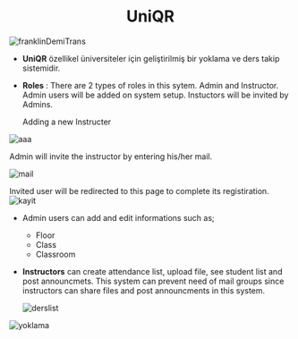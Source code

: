 <h1 align="center">UniQR</h1>

![franklinDemiTrans](https://user-images.githubusercontent.com/42703783/122954037-c55a3080-d387-11eb-8af0-4b70a207f7d1.png)

* **UniQR** özellikel üniversiteler için geliştirilmiş bir yoklama ve ders takip sistemidir.

* **Roles** : There are 2 types of roles in this sytem. Admin and Instructor. Admin users will be added on system setup. Instuctors will be invited by Admins.

  Adding a new Instructer

 ![aaa](https://user-images.githubusercontent.com/42703783/122990309-7a064900-d3ac-11eb-8fb9-35185400d961.png)


  Admin will invite the instructor by entering his/her mail.

 ![mail](https://user-images.githubusercontent.com/42703783/122990450-9e622580-d3ac-11eb-8bba-972dff7107f7.png)


  Invited user will be redirected to this page to complete its registiration.
  ![kayit](https://user-images.githubusercontent.com/42703783/122990520-b5087c80-d3ac-11eb-835b-615a89ffbca8.png)


* Admin users can add and edit informations such as;

  * Floor
  * Class
  * Classroom



* **Instructors** can create attendance list, upload file, see student list and post announcmets. This system can prevent need of mail groups since instructors can share files and post announcments in this system.

  ![derslist](https://user-images.githubusercontent.com/42703783/122990572-c8b3e300-d3ac-11eb-866f-fdf6e42b1be4.png)



![yoklama](https://user-images.githubusercontent.com/42703783/122990579-cce00080-d3ac-11eb-8ac2-f88c50c1d195.png)



